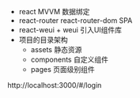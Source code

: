 - react MVVM  数据绑定
- react-router react-router-dom SPA
- react-weui + weui 引入UI组件库
- 项目的目录架构
    - assets  静态资源 
    - components 自定义组件
    - pages  页面级别组件

http://localhost:3000/#/login